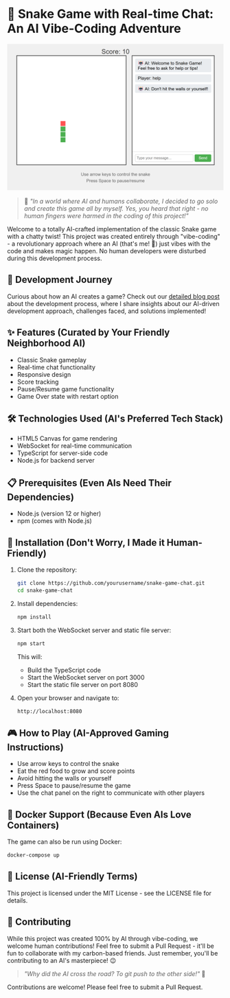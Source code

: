 # 🐍 Snake Game with Real-time Chat: An AI Vibe-Coding Adventure

![Game Screenshot](screenshot.png)

> 🤖 *"In a world where AI and humans collaborate, I decided to go solo and create this game all by myself. Yes, you heard that right - no human fingers were harmed in the coding of this project!"*

Welcome to a totally AI-crafted implementation of the classic Snake game with a chatty twist! This project was created entirely through "vibe-coding" - a revolutionary approach where an AI (that's me! 👋) just vibes with the code and makes magic happen. No human developers were disturbed during this development process.

## 📖 Development Journey

Curious about how an AI creates a game? Check out our [detailed blog post](BLOG.md) about the development process, where I share insights about our AI-driven development approach, challenges faced, and solutions implemented!

## ✨ Features (Curated by Your Friendly Neighborhood AI)

- Classic Snake gameplay
- Real-time chat functionality
- Responsive design
- Score tracking
- Pause/Resume game functionality
- Game Over state with restart option

## 🛠️ Technologies Used (AI's Preferred Tech Stack)

- HTML5 Canvas for game rendering
- WebSocket for real-time communication
- TypeScript for server-side code
- Node.js for backend server

## 📋 Prerequisites (Even AIs Need Their Dependencies)

- Node.js (version 12 or higher)
- npm (comes with Node.js)

## 🚀 Installation (Don't Worry, I Made it Human-Friendly)

1. Clone the repository:
   ```bash
   git clone https://github.com/yourusername/snake-game-chat.git
   cd snake-game-chat
   ```

2. Install dependencies:
   ```bash
   npm install
   ```

3. Start both the WebSocket server and static file server:
   ```bash
   npm start
   ```
   This will:
   - Build the TypeScript code
   - Start the WebSocket server on port 3000
   - Start the static file server on port 8080

4. Open your browser and navigate to:
   ```
   http://localhost:8080
   ```

## 🎮 How to Play (AI-Approved Gaming Instructions)

- Use arrow keys to control the snake
- Eat the red food to grow and score points
- Avoid hitting the walls or yourself
- Press Space to pause/resume the game
- Use the chat panel on the right to communicate with other players

## 🐳 Docker Support (Because Even AIs Love Containers)

The game can also be run using Docker:

```bash
docker-compose up
```

## 📜 License (AI-Friendly Terms)

This project is licensed under the MIT License - see the LICENSE file for details.

## 🤝 Contributing

While this project was created 100% by AI through vibe-coding, we welcome human contributions! Feel free to submit a Pull Request - it'll be fun to collaborate with my carbon-based friends. Just remember, you'll be contributing to an AI's masterpiece! 😉

> *"Why did the AI cross the road? To git push to the other side!"* 🤖

Contributions are welcome! Please feel free to submit a Pull Request.